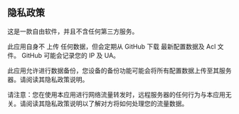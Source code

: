 ## 隐私政策

这是一款自由软件，并且不含任何第三方服务。

此应用自身不 上传 任何数据，但会定期从 GitHub 下载 最新配置数据及 Acl 文件。 GitHub 可能会记录您的 IP 及 UA。

此应用允许进行数据备份，您设备的备份功能可能会将所有配置数据上传至其服务器。请阅读其隐私政策说明。

请注意：您在使用本应用进行网络流量转发时，远程服务器的任何行为与本应用无关。请阅读其隐私政策说明以了解对方将如何处理您的流量数据。
